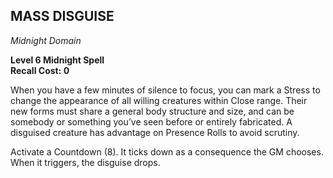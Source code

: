 ## MASS DISGUISE  
_Midnight Domain_

**Level 6 Midnight Spell**  
**Recall Cost: 0**  

When you have a few minutes of silence to focus, you can mark a Stress to change the appearance of all willing creatures within Close range. Their new forms must share a general body structure and size, and can be somebody or something you’ve seen before or entirely fabricated. A disguised creature has advantage on Presence Rolls to avoid scrutiny.  

Activate a Countdown (8). It ticks down as a consequence the GM chooses. When it triggers, the disguise drops.

